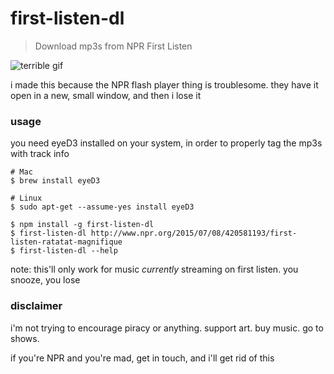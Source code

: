 # first-listen-dl

> Download mp3s from NPR First Listen

![terrible gif](http://i.imgur.com/5YCCzEF.gif)

i made this because the NPR flash player thing is troublesome. they have it open in a new, small window, and then i lose it

### usage

you need eyeD3 installed on your system, in order to properly tag the mp3s with track info

```shell
# Mac
$ brew install eyeD3

# Linux
$ sudo apt-get --assume-yes install eyeD3
```

```shell
$ npm install -g first-listen-dl
$ first-listen-dl http://www.npr.org/2015/07/08/420581193/first-listen-ratatat-magnifique
$ first-listen-dl --help
```

note: this'll only work for music _currently_ streaming on first listen. you snooze, you lose

### disclaimer

i'm not trying to encourage piracy or anything. support art. buy music. go to shows.

if you're NPR and you're mad, get in touch, and i'll get rid of this

